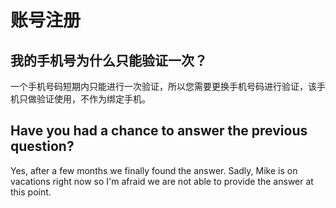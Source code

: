 # 账号注册

## 我的手机号为什么只能验证一次？

一个手机号码短期内只能进行一次验证，所以您需要更换手机号码进行验证，该手机只做验证使用，不作为绑定手机。

## Have you had a chance to answer the previous question?

Yes, after a few months we finally found the answer. Sadly, Mike is on vacations right now so I'm afraid we are not able to provide the answer at this point.



